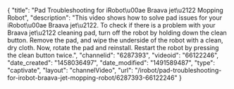{
    "title": "Pad Troubleshooting for iRobot\u00ae Braava jet\u2122 Mopping Robot",
    "description": "This video shows how to solve pad issues for your iRobot\u00ae Braava jet\u2122. To check if there is a problem with your Braava jet\u2122 cleaning pad, turn off the robot by holding down the clean button. Remove the pad, and wipe the underside of the robot with a clean, dry cloth. Now, rotate the pad and reinstall. Restart the robot by pressing the clean button twice.",
    "channelid": "6287393",
    "videoid": "66122246",
    "date_created": "1458036497",
    "date_modified": "1491589487",
    "type": "captivate",
    "layout": "channelVideo",
    "url": "\/irobot\/pad-troubleshooting-for-irobot-braava-jet-mopping-robot\/6287393-66122246"
}